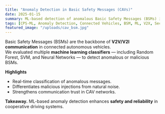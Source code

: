```yaml
---
title: "Anomaly Detection in Basic Safety Messages (CAVs)"
date: 2025-01-15
summary: ML-based detection of anomalous Basic Safety Messages (BSMs) in connected autonomous vehicles (CAVs) for secure V2X communication.
tags: [CPS-ML, Anomaly Detection, Connected Vehicles, BSM, ML, V2X, Security]
featured_image: "/uploads/cav_bsm.jpg"
---
```


Basic Safety Messages (BSMs) are the backbone of **V2V/V2I communication** in connected autonomous vehicles.  
We evaluated multiple **machine learning classifiers** — including Random Forest, SVM, and Neural Networks — to detect anomalous or malicious BSMs.  

**Highlights**
- Real-time classification of anomalous messages.  
- Differentiates malicious injections from natural noise.  
- Strengthens communication trust in CAV networks.  

**Takeaway.** ML-based anomaly detection enhances **safety and reliability** in cooperative driving systems.
